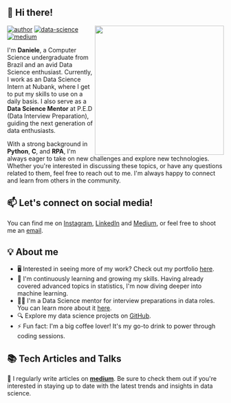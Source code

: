 ## 👋 Hi there!

<!--https://user-images.githubusercontent.com/5713670/87202985-820dcb80-c2b6-11ea-9f56-7ec461c497c3.gif-->
<img align='right' src='https://media.giphy.com/media/inECjKmGYzGms/giphy.gif' width='300'>

[![author](https://img.shields.io/badge/author-dani-blue.svg)](https://www.linkedin.com/in/daniele-santiago/) [![data-science](https://img.shields.io/badge/data-science-blue.svg)](https://www.linkedin.com/in/daniele-santiago/) [![medium](https://img.shields.io/badge/blog-medium-blue.svg)](https://medium.com/@daniele.santiago) 


I'm **Daniele**, a Computer Science undergraduate from Brazil and an avid Data Science enthusiast. Currently, I work as an Data Science Intern at Nubank, where I get to put my skills to use on a daily basis. I also serve as a **Data Science Mentor** at P.E.D (Data Interview Preparation), guiding the next generation of data enthusiasts.

With a strong background in **Python**, **C**, and **RPA**, I'm always eager to take on new challenges and explore new technologies. Whether you're interested in discussing these topics, or have any questions related to them, feel free to reach out to me. I'm always happy to connect and learn from others in the community.

## 📫 Let's connect on social media!

You can find me on [Instagram](https://www.instagram.com/adanielesantiago/), [LinkedIn](https://www.linkedin.com/in/daniele-santiago/) and [Medium](https://medium.com/@daniele.santiago), or feel free to shoot me an [email](mailto:daniele@estudante.ufscar.br).

## 💡 About me 

- 🖥️ Interested in seeing more of my work? Check out my portfolio [here](https://danielesantiago.info/).
- 🌱 I'm continuously learning and growing my skills. Having already covered advanced topics in statistics, I'm now diving deeper into machine learning.
- 👩‍🏫 I'm a Data Science mentor for interview preparations in data roles. You can learn more about it [here](https://www.renatabiaggi.com/ped).
- 🔍 Explore my data science projects on [GitHub](https://github.com/danielesantiago/Data-Science).
- ⚡ Fun fact: I'm a big coffee lover! It's my go-to drink to power through coding sessions.

## 📚 Tech Articles and Talks 

📝 I regularly write articles on [**medium**](https://medium.com/@daniele.santiago). Be sure to check them out if you're interested in staying up to date with the latest trends and insights in data science.
 

